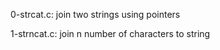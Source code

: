 0-strcat.c:
    join two strings using pointers

1-strncat.c:
    join n number of characters to string

